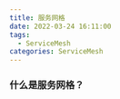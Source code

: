 ```yaml
---
title: 服务网格
date: 2022-03-24 16:11:00
tags:
  - ServiceMesh
categories: ServiceMesh
---
```


### 什么是服务网格？





























